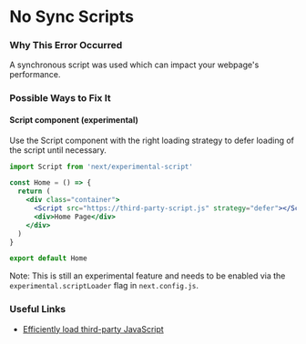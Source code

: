 # No Sync Scripts

### Why This Error Occurred

A synchronous script was used which can impact your webpage's performance.

### Possible Ways to Fix It

#### Script component (experimental)

Use the Script component with the right loading strategy to defer loading of the script until necessary.

```jsx
import Script from 'next/experimental-script'

const Home = () => {
  return (
    <div class="container">
      <Script src="https://third-party-script.js" strategy="defer"></Script>
      <div>Home Page</div>
    </div>
  )
}

export default Home
```

Note: This is still an experimental feature and needs to be enabled via the `experimental.scriptLoader` flag in `next.config.js`.

### Useful Links

- [Efficiently load third-party JavaScript](https://web.dev/efficiently-load-third-party-javascript/)
